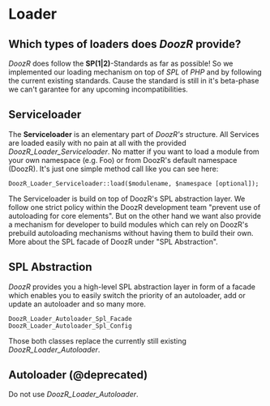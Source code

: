 # Loader
## Which types of loaders does *DoozR* provide?
*DoozR* does follow the **SP(1|2)**-Standards as far as possible! So we implemented our loading mechanism on top of *SPL* of *PHP* and by following the current existing standards. Cause the standard is still in it's beta-phase we can't garantee for any upcoming incompatibilities.


## Serviceloader
The **Serviceloader** is an elementary part of *DoozR's* structure. All Services are loaded easily with no pain at all with the provided *DoozR\_Loader\_Serviceloader*. No matter if you want to load a module from your own namespace (e.g. Foo) or from DoozR's default namespace (DoozR). It's just one simple method call like you can see here:

    DoozR_Loader_Serviceloader::load($modulename, $namespace [optional]);
  
The Serviceloader is build on top of DoozR's SPL abstraction layer. We follow one strict policy within the DoozR development team "prevent use of autoloading for core elements". But on the other hand we want also provide a mechanism for developer to build modules which can rely on DoozR's prebuild autoloading mechanisms without having them to build their own. More about the SPL facade of DoozR under "SPL Abstraction".

## SPL Abstraction
*DoozR* provides you a high-level SPL abstraction layer in form of a facade which enables you to easily switch the priority of an autoloader, add or update an autoloader and so many more.

    DoozR_Loader_Autoloader_Spl_Facade
    DoozR_Loader_Autoloader_Spl_Config
    
Those both classes replace the currently still existing *DoozR\_Loader\_Autoloader*.

## Autoloader (@deprecated)
Do not use *DoozR\_Loader\_Autoloader*.
